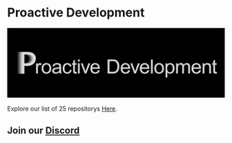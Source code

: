 # Proactive Development
![](https://raw.githubusercontent.com/Proactive-Development/Logos/main/Proactive/Proactive_banner_dark.png)

Explore our list of 25 repositorys [Here](https://github.com/orgs/Proactive-Development/repositories).

## Join our [Discord](https://discord.gg/rBrDnQxBsM)
